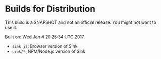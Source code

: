 # Builds for Distribution

This build is a SNAPSHOT and not an official release.  You might not want to use it.

Built on: Wed Jan  4 20:25:34 UTC 2017

* `sink.js`: Browser version of Sink
* `sink/*`: NPM/Node.js version of Sink
